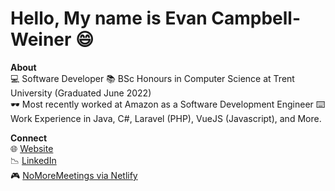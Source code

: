 Hello, My name is Evan Campbell-Weiner 😄
================

**About**  
💻 Software Developer
📚 BSc Honours in Computer Science at Trent University (Graduated June 2022)  
🕶️ Most recently worked at Amazon as a Software Development Engineer
⌨️ Work Experience in Java, C#, Laravel (PHP), VueJS (Javascript), and More.

**Connect**  
🌐 [Website](http://evancampbellweiner.com)  
📉 [LinkedIn](https://www.linkedin.com/in/evancampbellweiner/)  
🎮 [NoMoreMeetings via Netlify](https://gallant-poitras-d4d4d2.netlify.app/)
